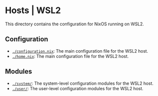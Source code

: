 # Hosts | WSL2

This directory contains the configuration for NixOS running on WSL2.

## Configuration

- [`./configuration.nix`](./configuration.nix): The main configuration file for the WSL2 host.
- [`./home.nix`](./home.nix): The main configuration file for the WSL2 host.

## Modules

- [`./system/`](./system/): The system-level configuration modules for the WSL2 host.
- [`./user/`](./user/): The user-level configuration modules for the WSL2 host.
